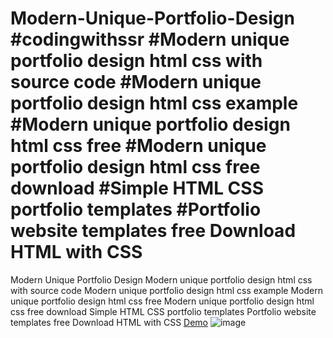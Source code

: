 # Modern-Unique-Portfolio-Design #codingwithssr #Modern unique portfolio design html css with source code #Modern unique portfolio design html css example #Modern unique portfolio design html css free #Modern unique portfolio design html css free download #Simple HTML CSS portfolio templates #Portfolio website templates free Download HTML with CSS


Modern Unique Portfolio Design  Modern unique portfolio design html css with source code
Modern unique portfolio design html css example
Modern unique portfolio design html css free
Modern unique portfolio design html css free download
Simple HTML CSS portfolio templates
Portfolio website templates free Download HTML with CSS
<a href="https://sivaraj47.github.io/Modern-Unique-Portfolio-Design/">Demo</a>
![image](https://github.com/user-attachments/assets/698e4269-d7c3-4c00-b4b3-0e092db2f647)
